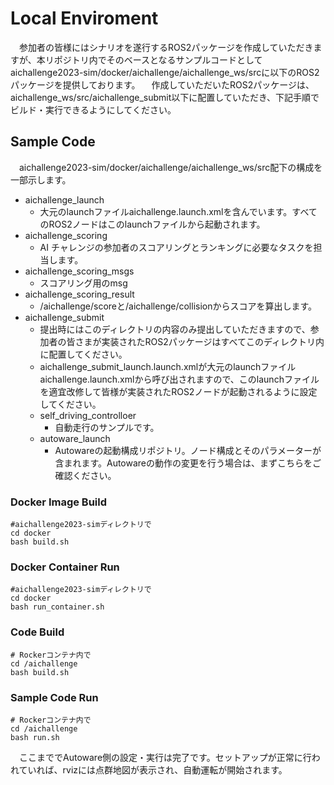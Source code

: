 # Local Enviroment
 &emsp;参加者の皆様にはシナリオを遂行するROS2パッケージを作成していただきますが、本リポジトリ内でそのベースとなるサンプルコードとしてaichallenge2023-sim/docker/aichallenge/aichallenge_ws/srcに以下のROS2パッケージを提供しております。
 &emsp;作成していただいたROS2パッケージは、aichallenge_ws/src/aichallenge_submit以下に配置していただき、下記手順でビルド・実行できるようにしてください。
  
## Sample Code
 &emsp;aichallenge2023-sim/docker/aichallenge/aichallenge_ws/src配下の構成を一部示します。
* aichallenge_launch
    * 大元のlaunchファイルaichallenge.launch.xmlを含んでいます。すべてのROS2ノードはこのlaunchファイルから起動されます。
* aichallenge_scoring
    * AI チャレンジの参加者のスコアリングとランキングに必要なタスクを担当します。
* aichallenge_scoring_msgs
    * スコアリング用のmsg
* aichallenge_scoring_result
    * /aichallenge/scoreと/aichallenge/collisionからスコアを算出します。
* aichallenge_submit
    * 提出時にはこのディレクトリの内容のみ提出していただきますので、参加者の皆さまが実装されたROS2パッケージはすべてこのディレクトリ内に配置してください。
    *  aichallenge_submit_launch.launch.xmlが大元のlaunchファイルaichallenge.launch.xmlから呼び出されますので、このlaunchファイルを適宜改修して皆様が実装されたROS2ノードが起動されるように設定してください。
    * self_driving_controlloer
        * 自動走行のサンプルです。
    * autoware_launch
        * Autowareの起動構成リポジトリ。ノード構成とそのパラメーターが含まれます。Autowareの動作の変更を行う場合は、まずこちらをご確認ください。

### Docker Image Build
```
#aichallenge2023-simディレクトリで
cd docker
bash build.sh
```

###  Docker Container Run
```
#aichallenge2023-simディレクトリで
cd docker
bash run_container.sh
```

### Code Build
```
# Rockerコンテナ内で
cd /aichallenge
bash build.sh
```

### Sample Code Run
```
# Rockerコンテナ内で
cd /aichallenge
bash run.sh
```


 &emsp;ここまででAutoware側の設定・実行は完了です。セットアップが正常に行われていれば、rvizには点群地図が表示され、自動運転が開始されます。